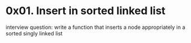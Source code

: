 # 0x01. Insert in sorted linked list

interview question: 
write a function that inserts a node appropriately in a sorted singly linked list

